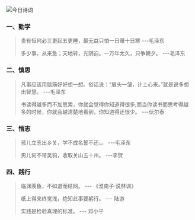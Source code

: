 
![今日诗词](https://v2.jinrishici.com/one.svg)


### 一、勤学

> 贵有恒何必三更起五更睡，最无益只怕一日曝十日寒       ---毛泽东
>
> 多少事，从来急；天地转，光阴迫。一万年太久，只争朝夕。    ---毛泽东
 

### 二、慎思

> 凡事应该用脑筋好好想一想。俗话说：“眉头一皱，计上心来。”就是说多想出智慧。    ---毛泽东
> 
> 书读得越多而不加思索，你就会觉得你知道得很多;而当你读书而思考得越多的时候，你就会越清楚地看到，你知道得还很少。   ---伏尔泰


### 三、悟志

> 孩儿立志出乡关，学不成名誓不还。。   ---毛泽东
>
> 男儿何不带吴钩，收取关山五十州。       ---李贺

### 四、践行

> 临渊羡鱼，不如退而结网。   --- 《淮南子·说林训》
> 
> 纸上得来终觉浅，绝知此事要躬行。  --- 陆游
> 
> 实践是检验真理的标准。    --- 邓小平




